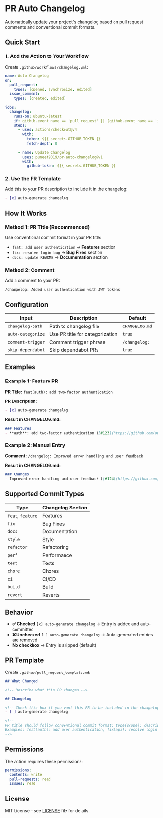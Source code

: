 # PR Auto Changelog

Automatically update your project's changelog based on pull request comments and conventional commit formats.

## Quick Start

### 1. Add the Action to Your Workflow

Create `.github/workflows/changelog.yml`:

```yaml
name: Auto Changelog
on:
  pull_request:
    types: [opened, synchronize, edited]
  issue_comment:
    types: [created, edited]

jobs:
  changelog:
    runs-on: ubuntu-latest
    if: github.event_name == 'pull_request' || (github.event_name == 'issue_comment' && github.event.issue.pull_request)
    steps:
      - uses: actions/checkout@v4
        with:
          token: ${{ secrets.GITHUB_TOKEN }}
          fetch-depth: 0
          
      - name: Update Changelog
        uses: puneet2019/pr-auto-changelog@v1
        with:
          github-token: ${{ secrets.GITHUB_TOKEN }}
```

### 2. Use the PR Template

Add this to your PR description to include it in the changelog:

```markdown
- [x] auto-generate changelog
```

## How It Works

### Method 1: PR Title (Recommended)
Use conventional commit format in your PR title:
- `feat: add user authentication` → **Features** section
- `fix: resolve login bug` → **Bug Fixes** section
- `docs: update README` → **Documentation** section

### Method 2: Comment
Add a comment to your PR:
```
/changelog: Added user authentication with JWT tokens
```

## Configuration

| Input | Description | Default |
|-------|-------------|---------|
| `changelog-path` | Path to changelog file | `CHANGELOG.md` |
| `auto-categorize` | Use PR title for categorization | `true` |
| `comment-trigger` | Comment trigger phrase | `/changelog:` |
| `skip-dependabot` | Skip dependabot PRs | `true` |

## Examples

### Example 1: Feature PR
**PR Title:** `feat(auth): add two-factor authentication`

**PR Description:**
```markdown
- [x] auto-generate changelog
```

**Result in CHANGELOG.md:**
```markdown
### Features
- **auth**: add two-factor authentication ([#123](https://github.com/owner/repo/pull/123))
```

### Example 2: Manual Entry
**Comment:** `/changelog: Improved error handling and user feedback`

**Result in CHANGELOG.md:**
```markdown
### Changes
- Improved error handling and user feedback ([#124](https://github.com/owner/repo/pull/124))
```

## Supported Commit Types

| Type | Changelog Section |
|------|------------------|
| `feat`, `feature` | Features |
| `fix` | Bug Fixes |
| `docs` | Documentation |
| `style` | Style |
| `refactor` | Refactoring |
| `perf` | Performance |
| `test` | Tests |
| `chore` | Chores |
| `ci` | CI/CD |
| `build` | Build |
| `revert` | Reverts |

## Behavior

- **✅ Checked** `[x] auto-generate changelog` → Entry is added and auto-committed
- **❌ Unchecked** `[ ] auto-generate changelog` → Auto-generated entries are removed
- **No checkbox** → Entry is skipped (default)

## PR Template

Create `.github/pull_request_template.md`:

```markdown
## What Changed

<!-- Describe what this PR changes -->

## Changelog

<!-- Check this box if you want this PR to be included in the changelog -->
- [ ] auto-generate changelog

<!-- 
PR title should follow conventional commit format: type(scope): description
Examples: feat(auth): add user authentication, fix(api): resolve login bug
-->
```

## Permissions

The action requires these permissions:
```yaml
permissions:
  contents: write
  pull-requests: read
  issues: read
```

## License

MIT License - see [LICENSE](LICENSE) file for details.
